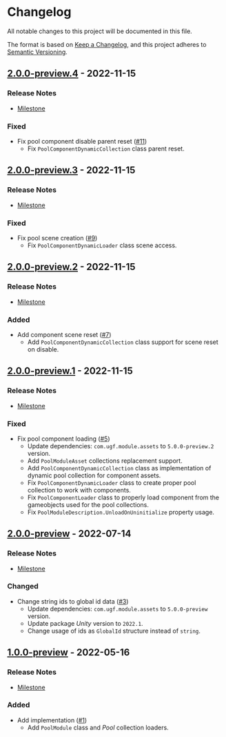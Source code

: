 # Changelog

All notable changes to this project will be documented in this file.

The format is based on [Keep a Changelog](https://keepachangelog.com/en/1.0.0/),
and this project adheres to [Semantic Versioning](https://semver.org/spec/v2.0.0.html).

## [2.0.0-preview.4](https://github.com/unity-game-framework/ugf-module-pool/releases/tag/2.0.0-preview.4) - 2022-11-15  

### Release Notes

- [Milestone](https://github.com/unity-game-framework/ugf-module-pool/milestone/6?closed=1)  
    

### Fixed

- Fix pool component disable parent reset ([#11](https://github.com/unity-game-framework/ugf-module-pool/issues/11))  
    - Fix `PoolComponentDynamicCollection` class parent reset.

## [2.0.0-preview.3](https://github.com/unity-game-framework/ugf-module-pool/releases/tag/2.0.0-preview.3) - 2022-11-15  

### Release Notes

- [Milestone](https://github.com/unity-game-framework/ugf-module-pool/milestone/5?closed=1)  
    

### Fixed

- Fix pool scene creation ([#9](https://github.com/unity-game-framework/ugf-module-pool/issues/9))  
    - Fix `PoolComponentDynamicLoader` class scene access.

## [2.0.0-preview.2](https://github.com/unity-game-framework/ugf-module-pool/releases/tag/2.0.0-preview.2) - 2022-11-15  

### Release Notes

- [Milestone](https://github.com/unity-game-framework/ugf-module-pool/milestone/4?closed=1)  
    

### Added

- Add component scene reset ([#7](https://github.com/unity-game-framework/ugf-module-pool/issues/7))  
    - Add `PoolComponentDynamicCollection` class support for scene reset on disable.

## [2.0.0-preview.1](https://github.com/unity-game-framework/ugf-module-pool/releases/tag/2.0.0-preview.1) - 2022-11-15  

### Release Notes

- [Milestone](https://github.com/unity-game-framework/ugf-module-pool/milestone/3?closed=1)  
    

### Fixed

- Fix pool component loading ([#5](https://github.com/unity-game-framework/ugf-module-pool/issues/5))  
    - Update dependencies: `com.ugf.module.assets` to `5.0.0-preview.2` version.
    - Add `PoolModuleAsset` collections replacement support.
    - Add `PoolComponentDynamicCollection` class as implementation of dynamic pool collection for component assets.
    - Fix `PoolComponentDynamicLoader` class to create proper pool collection to work with components.
    - Fix `PoolComponentLoader` class to properly load component from the gameobjects used for the pool collections.
    - Fix `PoolModuleDescription.UnloadOnUninitialize` property usage.

## [2.0.0-preview](https://github.com/unity-game-framework/ugf-module-pool/releases/tag/2.0.0-preview) - 2022-07-14  

### Release Notes

- [Milestone](https://github.com/unity-game-framework/ugf-module-pool/milestone/2?closed=1)  
    

### Changed

- Change string ids to global id data ([#3](https://github.com/unity-game-framework/ugf-module-pool/issues/3))  
    - Update dependencies: `com.ugf.module.assets` to `5.0.0-preview` version.
    - Update package _Unity_ version to `2022.1`.
    - Change usage of ids as `GlobalId` structure instead of `string`.

## [1.0.0-preview](https://github.com/unity-game-framework/ugf-module-pool/releases/tag/1.0.0-preview) - 2022-05-16  

### Release Notes

- [Milestone](https://github.com/unity-game-framework/ugf-module-pool/milestone/1?closed=1)  
    

### Added

- Add implementation ([#1](https://github.com/unity-game-framework/ugf-module-pool/issues/1))  
    - Add `PoolModule` class and _Pool_ collection loaders.



